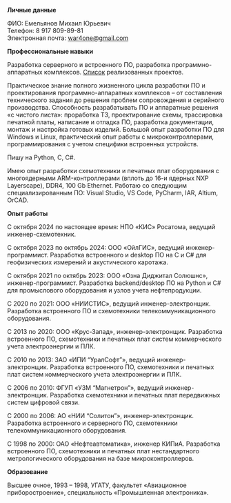 **Личные данные**

ФИО: Емельянов Михаил Юрьевич  
Телефон: 8 917 809-89-81  
Электронная почта: war4one@gmail.com

**Профессиональные навыки**

Разработка серверного и встроенного ПО, разработка программно-аппаратных комплексов. [Список](https://github.com/amaargiru/cv/blob/master/completed_projects.md) реализованных проектов.

Практическое знание полного жизненного цикла разработки ПО и проектирования программно-аппаратных комплексов – от составления технического задания до решения проблем сопровождения и серийного производства. Способность разрабатывать ПО и аппаратные решения «с чистого листа»: проработка ТЗ, проектирование схемы, трассировка печатной платы, написание и отладка ПО, разработка документации, монтаж и настройка готовых изделий. Большой опыт разработки ПО для Windows и Linux, практический опыт работы с микроконтроллерами, программирования с учетом специфики встроенных устройств.

Пишу на Python, C, C#.

Имею опыт разработки схемотехники и печатных плат оборудования с многоядерными ARM-контроллерами (вплоть до 16-и ядерных NXP Layerscape), DDR4, 100 Gb Ethernet. Работаю со следующим специализированным ПО: Visual Studio, VS Code, PyCharm, IAR, Altium, OrCAD.

**Опыт работы**


С октября 2024 по настоящее время: НПО «КИС» Росатома, ведущий инженер-схемотехник.

С октября 2023 по октябрь 2024: ООО «ОйлГИС», ведущий инженер-программист. Разработка встроенного и desktop ПО на C и C# для геофизических измерений и акустического каротажа.

С октября 2021 по октябрь 2023: ООО «Озна Диджитал Солюшнс», инженер-программист. Разработка backend/desktop ПО на Python и C# для промыслового оборудования и узлов учета нефтепродукции.

С 2020 по 2021: ООО «НИИСТИС», ведущий инженер-электронщик. Разработка встроенного ПО и схемотехники телекоммуникационного оборудования.

С 2013 по 2020: ООО «Крус-Запад», инженер-электронщик. Разработка встроенного ПО, схемотехники и печатных плат систем коммерческого учета электроэнергии и ПЛК.

С 2010 по 2013: ЗАО «ИПИ “УралСофт”», ведущий инженер-электронщик. Разработка встроенного ПО, схемотехники и печатных плат систем коммерческого учета электроэнергии и ПЛК.

С 2006 по 2010: ФГУП «УЗМ “Магнетрон”», ведущий инженер-электронщик. Разработка схемотехники и печатных плат передвижных систем цифровой связи.

С 2000 по 2006: АО «НИИ “Солитон”», инженер-электронщик. Разработка встроенного и серверного ПО, схемотехники телекоммуникационного оборудования.

С 1998 по 2000: ОАО «Нефтеавтоматика», инженер КИПиА. Разработка встроенного ПО, схемотехники и печатных плат нестандартного метрологического оборудования на базе микроконтроллеров. 

**Образование**

Высшее очное, 1993 – 1998, УГАТУ, факультет «Авиационное приборостроение», специальность «Промышленная электроника».
